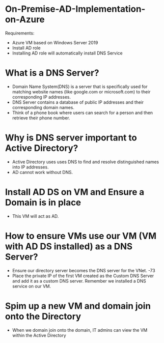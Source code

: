 # On-Premise-AD-Implementation-on-Azure

Requirements:
- Azure VM based on Windows Server 2019
- Install AD role
- Installing AD role will automatically install DNS Service


# What is a DNS Server?
- Domain Name System(DNS) is a server that is specifically used for matching website names (like google.com or microsoft.com) to their corresponding IP addresses.
- DNS Server contains a database of public IP addresses and their corresponding domain names.
- Think of a phone book where users can search for a person and then retrieve their phone number.

# Why is DNS server important to Active Directory?
- Active Directory uses uses DNS to find and resolve distinguished names into IP addresses.
- AD cannot work without DNS.


# Install AD DS on VM and Ensure a Domain is in place
- This VM will act as AD. 

# How to ensure VMs use our VM (VM with AD DS installed) as a DNS Server?
- Ensure our directory server becomes the DNS server for the VNet. -73
- Place the private IP of the first VM created as the Custom DNS Server and add it as a custom DNS server. Remember we installed a DNS service on our VM.

# Spim up a new VM and domain join onto the Directory
- When we domain join onto the domain, IT admins can view the VM within the Active Directory
